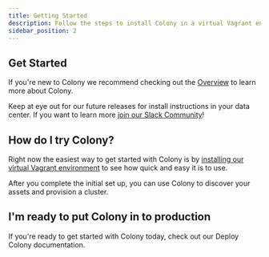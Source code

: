 ```yaml
---
title: Getting Started
description: Follow the steps to install Colony in a virtual Vagrant environment
sidebar_position: 2
---
```


## Get Started

If you're new to Colony we recommend checking out the [Overview](/docs/index.md) to learn more about Colony.

Keep at eye out for our future releases for install instructions in your data center. If you want to learn more [join our Slack Community](https://konstructio.slack.com/)!

## How do I try Colony?

Right now the easiest way to get started with Colony is by [installing our virtual Vagrant environment](../install/vagrant-install/) to see how quick and easy it is to use.

After you complete the initial set up, you can use Colony to discover your assets and provision a cluster.

## I'm ready to put Colony in to production

If you're ready to get started with Colony today, check out our Deploy Colony documentation.
